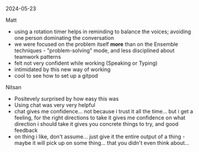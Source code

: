 2024-05-23

Matt
- using a rotation timer helps in reminding to balance the voices; avoiding one person dominating the conversation
- we were focused on the problem itself **more** than on the Ensemble techniques - "problem-solving" mode, and less disciplined about teamwork patterns
- felt not very confident while working (Speaking or Typing)
- intimidated by this new way of working
- cool to see how to set up a gitpod


Nitsan
 - Positevely surprised by how easy this was
 - Using chat was very very helpful
 - chat gives me confidence... not because i trust it all the time... but i get a feeling, for the right directions to take
    it gives me confidence on what direction i should take
    it gives you concrete things to try, and good feedback
 - on thing i like, don't assume...
   just give it the entire output of a thing
        - maybe it will pick up on some thing... that you didn't even think about...